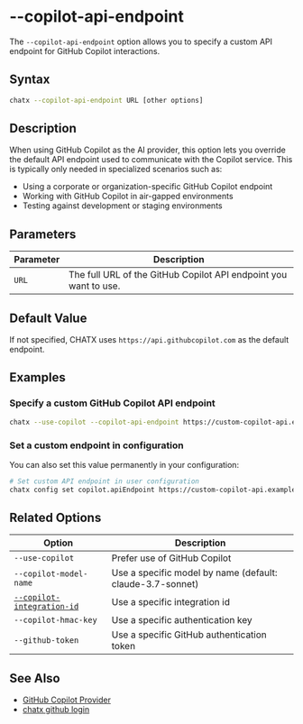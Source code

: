 # --copilot-api-endpoint

The `--copilot-api-endpoint` option allows you to specify a custom API endpoint for GitHub Copilot interactions.

## Syntax

```bash
chatx --copilot-api-endpoint URL [other options]
```

## Description

When using GitHub Copilot as the AI provider, this option lets you override the default API endpoint used to communicate with the Copilot service. This is typically only needed in specialized scenarios such as:

- Using a corporate or organization-specific GitHub Copilot endpoint
- Working with GitHub Copilot in air-gapped environments
- Testing against development or staging environments

## Parameters

| Parameter | Description |
|-----------|-------------|
| `URL`     | The full URL of the GitHub Copilot API endpoint you want to use. |

## Default Value

If not specified, CHATX uses `https://api.githubcopilot.com` as the default endpoint.

## Examples

### Specify a custom GitHub Copilot API endpoint

```bash
chatx --use-copilot --copilot-api-endpoint https://custom-copilot-api.example.com --question "What is GitHub Copilot?"
```

### Set a custom endpoint in configuration

You can also set this value permanently in your configuration:

```bash
# Set custom API endpoint in user configuration
chatx config set copilot.apiEndpoint https://custom-copilot-api.example.com --user
```

## Related Options

| Option | Description |
|--------|-------------|
| `--use-copilot` | Prefer use of GitHub Copilot |
| `--copilot-model-name` | Use a specific model by name (default: claude-3.7-sonnet) |
| [`--copilot-integration-id`](copilot-integration-id.md) | Use a specific integration id |
| `--copilot-hmac-key` | Use a specific authentication key |
| `--github-token` | Use a specific GitHub authentication token |

## See Also

- [GitHub Copilot Provider](../../../providers/github-copilot.md)
- [chatx github login](../github/login.md)